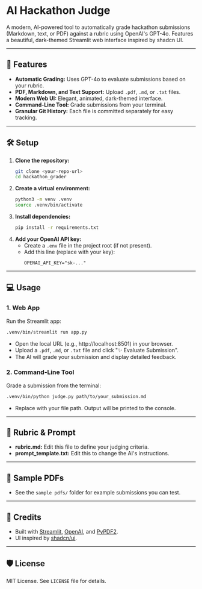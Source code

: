 # AI Hackathon Judge

A modern, AI-powered tool to automatically grade hackathon submissions (Markdown, text, or PDF) against a rubric using OpenAI's GPT-4o. Features a beautiful, dark-themed Streamlit web interface inspired by shadcn UI.

---

## 🚀 Features
- **Automatic Grading:** Uses GPT-4o to evaluate submissions based on your rubric.
- **PDF, Markdown, and Text Support:** Upload `.pdf`, `.md`, or `.txt` files.
- **Modern Web UI:** Elegant, animated, dark-themed interface.
- **Command-Line Tool:** Grade submissions from your terminal.
- **Granular Git History:** Each file is committed separately for easy tracking.

---

## 🛠️ Setup

1. **Clone the repository:**
   ```bash
   git clone <your-repo-url>
   cd hackathon_grader
   ```
2. **Create a virtual environment:**
   ```bash
   python3 -m venv .venv
   source .venv/bin/activate
   ```
3. **Install dependencies:**
   ```bash
   pip install -r requirements.txt
   ```
4. **Add your OpenAI API key:**
   - Create a `.env` file in the project root (if not present).
   - Add this line (replace with your key):
     ```
     OPENAI_API_KEY="sk-..."
     ```

---

## 💻 Usage

### 1. **Web App**
Run the Streamlit app:
```bash
.venv/bin/streamlit run app.py
```
- Open the local URL (e.g., http://localhost:8501) in your browser.
- Upload a `.pdf`, `.md`, or `.txt` file and click "✨ Evaluate Submission".
- The AI will grade your submission and display detailed feedback.

### 2. **Command-Line Tool**
Grade a submission from the terminal:
```bash
.venv/bin/python judge.py path/to/your_submission.md
```
- Replace with your file path. Output will be printed to the console.

---

## 📄 Rubric & Prompt
- **rubric.md:** Edit this file to define your judging criteria.
- **prompt_template.txt:** Edit this to change the AI's instructions.

---

## 📝 Sample PDFs
- See the `sample pdfs/` folder for example submissions you can test.


---

## 📢 Credits
- Built with [Streamlit](https://streamlit.io/), [OpenAI](https://platform.openai.com/), and [PyPDF2](https://pypdf2.readthedocs.io/).
- UI inspired by [shadcn/ui](https://ui.shadcn.com/).

---

## 🛡️ License
MIT License. See `LICENSE` file for details. 